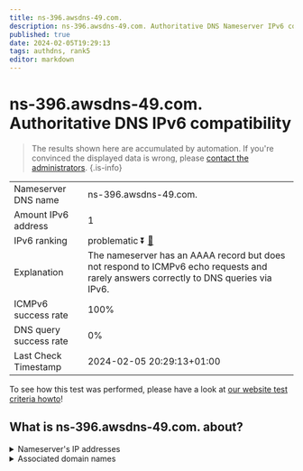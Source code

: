 ```yaml
---
title: ns-396.awsdns-49.com.
description: ns-396.awsdns-49.com. Authoritative DNS Nameserver IPv6 compatibility
published: true
date: 2024-02-05T19:29:13
tags: authdns, rank5
editor: markdown
---
```


# ns-396.awsdns-49.com. Authoritative DNS IPv6 compatibility

> The results shown here are accumulated by automation. If you're convinced the displayed data is wrong, please [contact the administrators](/howto/chat). 
{.is-info}




|   |   |
| - | - |
| Nameserver DNS name | ns-396.awsdns-49.com.
| Amount IPv6 address | 1
| IPv6 ranking | problematic :arrow_double_down: [🔗](/howto/ranking) |
| Explanation | The nameserver has an AAAA record but does not respond to ICMPv6 echo requests and rarely answers correctly to DNS queries via IPv6. |
| ICMPv6 success rate | 100%|
| DNS query success rate | 0% |
| Last Check Timestamp | 2024-02-05 20:29:13+01:00 |

To see how this test was performed, please have a look at [our website test criteria howto](/howto/testcriteria/authdns)!


## What is ns-396.awsdns-49.com. about?




<details>
<summary>Nameserver's IP addresses</summary>

2600:9000:5301:8c00::1

</details>



<details>
<summary>Associated domain names</summary>

www.takeda.com

</details>
